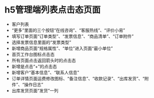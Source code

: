 # h5管理端列表点击态页面
- 客户列表
- “更多”里面的三个按钮“在线咨询”、“客服热线”、“评价小易”
- 填写订单页面“订单类型”、“发票信息”、“商品清单”、“订单附件”
- 选择发票信息里面的“发票类型”
- 新增商品页面“规格属性”、“单位”进入页面“最小单位”
- 首页工作台图标点击态
- 所有页面点击返回箭头时的点击态
- 新增是点击“+”的点击态
- 新增客户“基本信息”、“联系人信息”
- 订单详情页面运费修改图标、“备注信息”、“收款记录”、“出库发货”、“附件”、“操作日志”
- 出库发货页面“发货”一列
